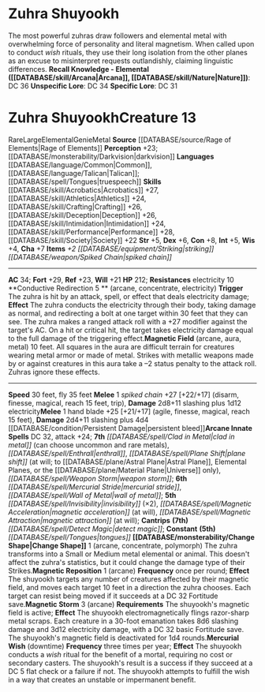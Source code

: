 ﻿---
ac: '34'
charisma: '+7'
constitution: '+8'
creature_ability:
- Change Shape
- Conductive Redirection
- Magnetic Field
- Magnetic Reposition
- Magnetic Storm
- ''
- Mercurial Wish
creature_family: '[[DATABASE/monsterfamily/Genie|Genie]]'
dexterity: '+6'
element: Metal
fly_speed: '35'
fortitude: '+29'
hp: '212'
id: '2656'
intelligence: '+5'
land_speed: '30'
language:
- '[[DATABASE/language/Common|Common]]'
- '[[DATABASE/language/Talican|Talican]] ; [[DATABASE/spell/Tongues|truespeech]]'
level: '13'
max_speed: '35'
name: Zuhra Shuyookh
perception: '+23'
rarity: Rare
reflex: '+23'
resistance:
- '[[DATABASE/trait/Electricity|electricity]] 10'
sense:
- '[[DATABASE/monsterability/Darkvision|darkvision]]'
size: Large
skill:
- '[[DATABASE/skill/Acrobatics|Acrobatics]] +27'
- '[[DATABASE/skill/Athletics|Athletics]] +24'
- '[[DATABASE/skill/Crafting|Crafting]] +26'
- '[[DATABASE/skill/Deception|Deception]] +26'
- '[[DATABASE/skill/Intimidation|Intimidation]] +24'
- '[[DATABASE/skill/Performance|Performance]] +28'
- '[[DATABASE/skill/Society|Society]] +22'
source: '[[DATABASE/source/Rage of Elements|Rage of Elements]]'
speed:
- 30 feet
- fly 35 feet
spell:
- '[[DATABASE/spell/Clad in Metal|Clad in Metal]]'
- '[[DATABASE/spell/Detect Magic|Detect Magic]]'
- '[[DATABASE/spell/Enthrall|Enthrall]]'
- '[[DATABASE/spell/Invisibility|Invisibility]]'
- '[[DATABASE/spell/Magnetic Acceleration|Magnetic Acceleration]]'
- '[[DATABASE/spell/Magnetic Attraction|MagneticAttraction]]'
- '[[DATABASE/spell/Mercurial Stride|Mercurial Stride]]'
- '[[DATABASE/spell/Plane Shift|Plane Shift]]'
- '[[DATABASE/spell/Tongues|Tongues]]'
- '[[DATABASE/spell/Wall of Metal|Wall of Metal]]'
- '[[DATABASE/spell/Weapon Storm|Weapon Storm]]'
strength: '+5'
strength_req: '5'
strongest_save:
- Fortitude
trait:
- '[[DATABASE/trait/Elemental|Elemental]]'
- '[[DATABASE/trait/Genie|Genie]]'
- '[[DATABASE/trait/Metal|Metal]]'
- '[[DATABASE/trait/Rare|Rare]]'
type: Creature
vision: Darkvision
weakest_save:
- Will
will: '+21'
wisdom: '+4'

---
# Zuhra Shuyookh

The most powerful zuhras draw followers and elemental metal with overwhelming force of personality and literal magnetism. When called upon to conduct _wish_ rituals, they use their long isolation from the other planes as an excuse to misinterpret requests outlandishly, claiming linguistic differences.
**Recall Knowledge - Elemental ([[DATABASE/skill/Arcana|Arcana]], [[DATABASE/skill/Nature|Nature]])**: DC 36
**Unspecific Lore**: DC 34
**Specific Lore**: DC 31

# Zuhra Shuyookh<span class="item-type">Creature 13</span>

<span class="trait-rare item-trait">Rare</span><span class="trait-size item-trait">Large</span><span class="item-trait">Elemental</span><span class="item-trait">Genie</span><span class="item-trait">Metal</span>
**Source** [[DATABASE/source/Rage of Elements|Rage of Elements]]
**Perception** +23; [[DATABASE/monsterability/Darkvision|darkvision]]
**Languages** [[DATABASE/language/Common|Common]], [[DATABASE/language/Talican|Talican]]; [[DATABASE/spell/Tongues|truespeech]]
**Skills** [[DATABASE/skill/Acrobatics|Acrobatics]] +27, [[DATABASE/skill/Athletics|Athletics]] +24, [[DATABASE/skill/Crafting|Crafting]] +26, [[DATABASE/skill/Deception|Deception]] +26, [[DATABASE/skill/Intimidation|Intimidation]] +24, [[DATABASE/skill/Performance|Performance]] +28, [[DATABASE/skill/Society|Society]] +22
**Str** +5, **Dex** +6, **Con** +8, **Int** +5, **Wis** +4, **Cha** +7
**Items** _+2 [[DATABASE/equipment/Striking|striking]] [[DATABASE/weapon/Spiked Chain|spiked chain]]_

---
**AC** 34; **Fort** +29, **Ref** +23, **Will** +21
**HP** 212; **Resistances** electricity 10
<span class="in-box-ability">**Conductive Redirection <span class="action-icon">5</span> ** (arcane, concentrate, electricity) **Trigger** The zuhra is hit by an attack, spell, or effect that deals electricity damage; **Effect** The zuhra conducts the electricity through their body, taking damage as normal, and redirecting a bolt at one target within 30 feet that they can see. The zuhra makes a ranged attack roll with a +27 modifier against the target's AC. On a hit or critical hit, the target takes electricity damage equal to the full damage of the triggering effect.</span><span class="in-box-ability">**Magnetic Field** (arcane, aura, metal) 10 feet. All squares in the aura are difficult terrain for creatures wearing metal armor or made of metal. Strikes with metallic weapons made by or against creatures in this aura take a –2 status penalty to the attack roll. Zuhras ignore these effects.</span>

---
**Speed** 30 feet, fly 35 feet
<span class="in-box-ability">**Melee** <span class="action-icon">1</span> _spiked chain_ +27 [+22/+17] (disarm, finesse, magical, reach 15 feet, trip), **Damage** 2d8+11 slashing plus 1d12 electricity</span><span class="in-box-ability">**Melee** <span class="action-icon">1</span> hand blade +25 [+21/+17] (agile, finesse, magical, reach 15 feet), **Damage** 2d4+11 slashing plus 4d4 [[DATABASE/condition/Persistent Damage|persistent bleed]]</span>**Arcane Innate Spells** DC 32, attack +24; **7th** _[[DATABASE/spell/Clad in Metal|clad in metal]]_ (can choose uncommon and rare metals), _[[DATABASE/spell/Enthrall|enthrall]]_, _[[DATABASE/spell/Plane Shift|plane shift]]_ (at will; to [[DATABASE/plane/Astral Plane|Astral Plane]], Elemental Planes, or the [[DATABASE/plane/Material Plane|Universe]] only), _[[DATABASE/spell/Weapon Storm|weapon storm]]_; **6th** _[[DATABASE/spell/Mercurial Stride|mercurial stride]]_, _[[DATABASE/spell/Wall of Metal|wall of metal]]_; **5th** _[[DATABASE/spell/Invisibility|invisibility]]_ (×2), _[[DATABASE/spell/Magnetic Acceleration|magnetic acceleration]]_ (at will), _[[DATABASE/spell/Magnetic Attraction|magnetic attraction]]_ (at will); **Cantrips** **(7th)** _[[DATABASE/spell/Detect Magic|detect magic]]_; **Constant** **(5th)** _[[DATABASE/spell/Tongues|tongues]]_
<span class="in-box-ability">**[[DATABASE/monsterability/Change Shape|Change Shape]]** <span class="action-icon">1</span> (arcane, concentrate, polymorph) The zuhra transforms into a Small or Medium metal elemental or animal. This doesn't affect the zuhra's statistics, but it could change the damage type of their Strikes.</span><span class="in-box-ability">**Magnetic Reposition** <span class="action-icon">1</span> (arcane) **Frequency** once per round; **Effect** The shuyookh targets any number of creatures affected by their magnetic field, and moves each target 10 feet in a direction the zuhra chooses. Each target can resist being moved if it succeeds at a DC 32 Fortitude save.</span><span class="in-box-ability">**Magnetic Storm** <span class="action-icon">3</span> (arcane) **Requirements** The shuyookh's magnetic field is active; **Effect** The shuyookh electromagnetically flings razor-sharp metal scraps. Each creature in a 30-foot emanation takes 8d6 slashing damage and 3d12 electricity damage, with a DC 32 basic Fortitude save. The shuyookh's magnetic field is deactivated for 1d4 rounds.</span><span class="in-box-ability">**Mercurial Wish** (downtime) **Frequency** three times per year; **Effect** The shuyookh conducts a _wish_ ritual for the benefit of a mortal, requiring no cost or secondary casters. The shuyookh's result is a success if they succeed at a DC 5 flat check or a failure if not. The shuyookh attempts to fulfill the wish in a way that creates an unstable or impermanent benefit.</span>